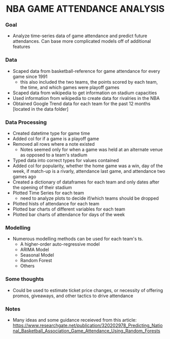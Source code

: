 # <center>NBA GAME ATTENDANCE ANALYSIS</center>

### Goal

- Analyze time-series data of game attendance and predict future attendances. Can base more complicated models off of additional features

### Data

- Scaped data from basketball-reference for game attendance for every game since 1991
  - this also included the two teams, the points scored by each team, the time, and which games were playoff games 
- Scaped data from wikipedia to get information on stadium capacities 
- Used information from wikipedia to create data for rivalries in the NBA
- Obtained Google Trend data for each team for the past 12 months [located in the data folder]

### Data Processing

- Created datetime type for game time
- Added col for if a game is a playoff game
- Removed all rows where a note existed 
  - Notes seemed only for when a game was held at an alternate venue as opposed to a team's stadium
- Typed data into correct types for values contained
- Added col for popularity, whether the home game was a win, day of the week, if match-up is a rivarly, attendance last game, and attendance two games ago
- Created a dictionary of dataframes for each team and only dates after the opening of their stadium
- Plotted Time Series for each team
  - need to analyze plots to decide if/which teams should be dropped
- Plotted hists of attendance for each team 
- Plotted bar charts of different variables for each team
- Plotted bar charts of attendance for days of the week

### Modelling

- Numerous modelling methods can be used for each team's ts. 
  - A higher-order auto-regressive model
  - ARIMA Model
  - Seasonal Model
  - Random Forest
  - Others
  
### Some thoughts

- Could be used to estimate ticket price changes, or necessity of offering promos, giveaways, and other tactics to drive attendance

### Notes

- Many ideas and some guidance receieved from this article: https://www.researchgate.net/publication/320202978_Predicting_National_Basketball_Association_Game_Attendance_Using_Random_Forests

